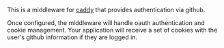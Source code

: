 This is a middleware for [caddy](http://caddyserver.com) that provides authentication via github.

Once configured, the middleware will handle oauth authentication and cookie management. Your application will receive a set of cookies with the user's github
information if they are logged in.